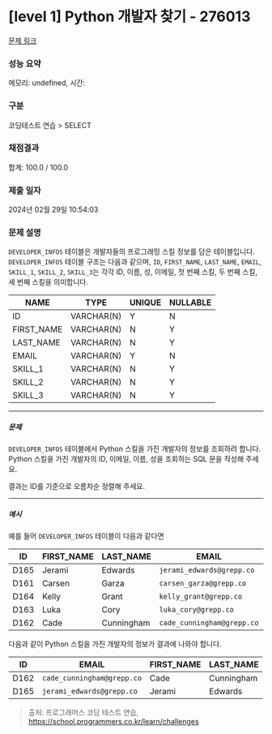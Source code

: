 # [level 1] Python 개발자 찾기 - 276013 

[문제 링크](https://school.programmers.co.kr/learn/courses/30/lessons/276013) 

### 성능 요약

메모리: undefined, 시간: 

### 구분

코딩테스트 연습 > SELECT

### 채점결과

합계: 100.0 / 100.0

### 제출 일자

2024년 02월 29일 10:54:03

### 문제 설명

<p><code>DEVELOPER_INFOS</code> 테이블은 개발자들의 프로그래밍 스킬 정보를 담은 테이블입니다. <code>DEVELOPER_INFOS</code> 테이블 구조는 다음과 같으며, <code>ID</code>, <code>FIRST_NAME</code>, <code>LAST_NAME</code>, <code>EMAIL</code>, <code>SKILL_1</code>, <code>SKILL_2</code>, <code>SKILL_3</code>는 각각 ID,  이름, 성, 이메일, 첫 번째 스킬, 두 번째 스킬, 세 번째 스킬을 의미합니다.</p>
<table class="table">
        <thead><tr>
<th>NAME</th>
<th>TYPE</th>
<th>UNIQUE</th>
<th>NULLABLE</th>
</tr>
</thead>
        <tbody><tr>
<td>ID</td>
<td>VARCHAR(N)</td>
<td>Y</td>
<td>N</td>
</tr>
<tr>
<td>FIRST_NAME</td>
<td>VARCHAR(N)</td>
<td>N</td>
<td>Y</td>
</tr>
<tr>
<td>LAST_NAME</td>
<td>VARCHAR(N)</td>
<td>N</td>
<td>Y</td>
</tr>
<tr>
<td>EMAIL</td>
<td>VARCHAR(N)</td>
<td>Y</td>
<td>N</td>
</tr>
<tr>
<td>SKILL_1</td>
<td>VARCHAR(N)</td>
<td>N</td>
<td>Y</td>
</tr>
<tr>
<td>SKILL_2</td>
<td>VARCHAR(N)</td>
<td>N</td>
<td>Y</td>
</tr>
<tr>
<td>SKILL_3</td>
<td>VARCHAR(N)</td>
<td>N</td>
<td>Y</td>
</tr>
</tbody>
      </table>
<hr>

<h5>문제</h5>

<p><code>DEVELOPER_INFOS</code> 테이블에서 Python 스킬을 가진 개발자의 정보를 조회하려 합니다. Python 스킬을 가진 개발자의 ID, 이메일, 이름, 성을 조회하는 SQL 문을 작성해 주세요. </p>

<p>결과는 ID를 기준으로 오름차순 정렬해 주세요.</p>

<hr>

<h5>예시</h5>

<p>예를 들어 <code>DEVELOPER_INFOS</code> 테이블이 다음과 같다면</p>
<table class="table">
        <thead><tr>
<th>ID</th>
<th>FIRST_NAME</th>
<th>LAST_NAME</th>
<th>EMAIL</th>
<th>SKILL_1</th>
<th>SKILL_2</th>
<th>SKILL_3</th>
</tr>
</thead>
        <tbody><tr>
<td>D165</td>
<td>Jerami</td>
<td>Edwards</td>
<td><code>jerami_edwards@grepp.co</code></td>
<td>Java</td>
<td>JavaScript</td>
<td>Python</td>
</tr>
<tr>
<td>D161</td>
<td>Carsen</td>
<td>Garza</td>
<td><code>carsen_garza@grepp.co</code></td>
<td>React</td>
<td></td>
<td></td>
</tr>
<tr>
<td>D164</td>
<td>Kelly</td>
<td>Grant</td>
<td><code>kelly_grant@grepp.co</code></td>
<td>C#</td>
<td></td>
<td></td>
</tr>
<tr>
<td>D163</td>
<td>Luka</td>
<td>Cory</td>
<td><code>luka_cory@grepp.co</code></td>
<td>Node.js</td>
<td></td>
<td></td>
</tr>
<tr>
<td>D162</td>
<td>Cade</td>
<td>Cunningham</td>
<td><code>cade_cunningham@grepp.co</code></td>
<td>Vue</td>
<td>C++</td>
<td>Python</td>
</tr>
</tbody>
      </table>
<p>다음과 같이 Python 스킬을 가진 개발자의 정보가 결과에 나와야 합니다.</p>
<table class="table">
        <thead><tr>
<th>ID</th>
<th>EMAIL</th>
<th>FIRST_NAME</th>
<th>LAST_NAME</th>
</tr>
</thead>
        <tbody><tr>
<td>D162</td>
<td><code>cade_cunningham@grepp.co</code></td>
<td>Cade</td>
<td>Cunningham</td>
</tr>
<tr>
<td>D165</td>
<td><code>jerami_edwards@grepp.co</code></td>
<td>Jerami</td>
<td>Edwards</td>
</tr>
</tbody>
      </table>

> 출처: 프로그래머스 코딩 테스트 연습, https://school.programmers.co.kr/learn/challenges